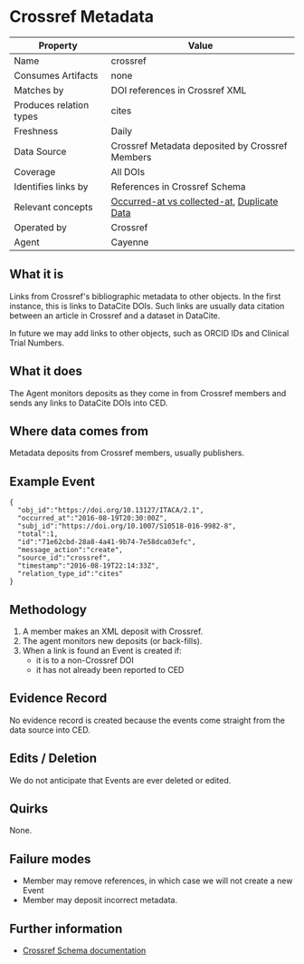# Crossref Metadata

| Property                  | Value          |
|---------------------------|----------------|
| Name                      | crossref |
| Consumes Artifacts        | none |
| Matches by                | DOI references in Crossref XML |
| Produces relation types   | cites |
| Freshness                 | Daily |
| Data Source               | Crossref Metadata deposited by Crossref Members |
| Coverage                  | All DOIs |
| Identifies links by       | References in Crossref Schema |
| Relevant concepts         | [Occurred-at vs collected-at](concepts#concept-timescales), [Duplicate Data](concepts#concept-duplicate) |
| Operated by               | Crossref |
| Agent                     | Cayenne |

## What it is

Links from Crossref's bibliographic metadata to other objects. In the first instance, this is links to DataCite DOIs. Such links are usually data citation between an article in Crossref and a dataset in DataCite.

In future we may add links to other objects, such as ORCID IDs and Clinical Trial Numbers.

## What it does

The Agent monitors deposits as they come in from Crossref members and sends any links to DataCite DOIs into CED.

## Where data comes from

Metadata deposits from Crossref members, usually publishers.

## Example Event

    {
      "obj_id":"https://doi.org/10.13127/ITACA/2.1",
      "occurred_at":"2016-08-19T20:30:00Z",
      "subj_id":"https://doi.org/10.1007/S10518-016-9982-8",
      "total":1,
      "id":"71e62cbd-28a8-4a41-9b74-7e58dca03efc",
      "message_action":"create",
      "source_id":"crossref",
      "timestamp":"2016-08-19T22:14:33Z",
      "relation_type_id":"cites"
    }

## Methodology

1. A member makes an XML deposit with Crossref.
2. The agent monitors new deposits (or back-fills).
3. When a link is found an Event is created if:
    - it is to a non-Crossref DOI
    - it has not already been reported to CED

## Evidence Record

No evidence record is created because the events come straight from the data source into CED.

## Edits / Deletion

We do not anticipate that Events are ever deleted or edited.

## Quirks

None.

## Failure modes

 - Member may remove references, in which case we will not create a new Event
 - Member may deposit incorrect metadata.

## Further information

 - [Crossref Schema documentation](https://support.crossref.org/hc/en-us/categories/201744683-Metadata-and-Schema)
